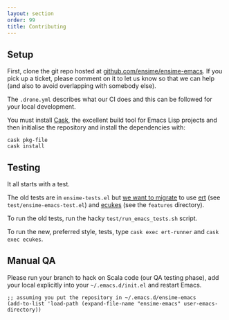 ```yaml
---
layout: section
order: 99
title: Contributing
---
```


## Setup

First, clone the git repo hosted at [github.com/ensime/ensime-emacs](https://github.com/ensime/ensime-emacs). If you pick up a ticket, please comment on it to let us know so that we can help (and also to avoid overlapping with somebody else).

The `.drone.yml` describes what our CI does and this can be followed for your local development.

You must install [Cask](http://cask.readthedocs.org/en/latest/guide/installation.html), the excellent build tool for Emacs Lisp projects and then initialise the repository and install the dependencies with:

```
cask pkg-file
cask install
```

## Testing

It all starts with a test.

The old tests are in `ensime-tests.el` but [we want to migrate](https://github.com/ensime/ensime-emacs/issues/389) to use [ert](http://www.gnu.org/software/emacs/manual/html_mono/ert.html) (see `test/ensime-emacs-test.el`) and [ecukes](https://github.com/ecukes/ecukes) (see the `features` directory).

To run the old tests, run the hacky `test/run_emacs_tests.sh` script.

To run the new, preferred style, tests, type `cask exec ert-runner` and `cask exec ecukes`.

## Manual QA

Please run your branch to hack on Scala code (our QA testing phase), add your local explicitly into your `~/.emacs.d/init.el` and restart Emacs.

```elisp
;; assuming you put the repository in ~/.emacs.d/ensime-emacs
(add-to-list 'load-path (expand-file-name "ensime-emacs" user-emacs-directory))
```
